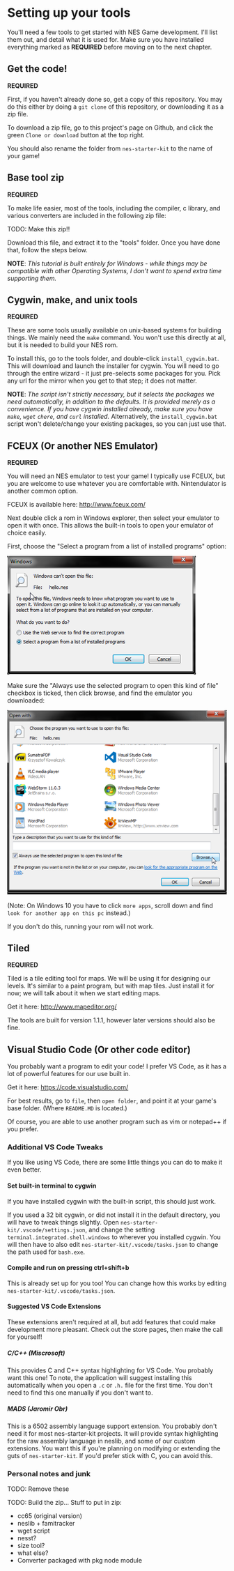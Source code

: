 # Setting up your tools

You'll need a few tools to get started with NES Game development. I'll list them out, and detail what it is used for.
Make sure you have installed everything marked as **REQUIRED** before moving on to the next chapter.

## Get the code!

**REQUIRED**

First, if you haven't already done so, get a copy of this repository. You may do this either by doing a `git clone` of
this repository, or downloading it as a zip file. 

To download a zip file, go to this project's page on Github, and click the green `Clone or download` button at the top right.

You should also rename the folder from `nes-starter-kit` to the name of your game!

## Base tool zip

**REQUIRED**

To make life easier, most of the tools, including the compiler, c library, and various converters are 
included in the following zip file: 

TODO: Make this zip!! 

Download this file, and extract it to the "tools" folder. Once you have done that, follow the steps below.

**NOTE**: _This tutorial is built entirely for Windows - while things may be compatible with other 
Operating Systems, I don't want to spend extra time supporting them._

## Cygwin, make, and unix tools

**REQUIRED**

These are some tools usually available on unix-based systems for building things. We mainly need the `make` command. 
You won't use this directly at all, but it is needed to build your NES rom.

To install this, go to the tools folder, and double-click `install_cygwin.bat`. This will download and launch the installer
for cygwin. You will need to go through the entire wizard - it just pre-selects some packages for you. Pick any url for the 
mirror when you get to that step; it does not matter.

**NOTE**: _The script isn't strictly necessary, but it selects the packages we need automatically, in addition to the defaults.
It is provided merely as a convenience. If you have cygwin installed already, make sure you have `make`, `wget` `chere`, and `curl`
installed._ Alternatively, the `install_cygwin.bat` script won't delete/change your existing packages, so you can just use that.

## FCEUX (Or another NES Emulator)

**REQUIRED**

You will need an NES emulator to test your game! I typically use FCEUX, but you are welcome to use whatever you are comfortable
with. Nintendulator is another common option.

FCEUX is available here: http://www.fceux.com/

Next double click a rom in Windows explorer, then select your emulator to open it with once. This allows
the built-in tools to open your emulator of choice easily.

First, choose the "Select a program from a list of installed programs" option:

![Step 1](./images/fceux_1.png)

Make sure the "Always use the selected program to open this kind of file" checkbox is ticked, then click browse, and find the
emulator you downloaded: 

![Step 2](./images/fceux_2.png)

(Note: On Windows 10 you have to click `more apps`, scroll down and find `look for another app on this pc` instead.) 

If you don't do this, running your rom will not work.

## Tiled

**REQUIRED**

Tiled is a tile editing tool for maps. We will be using it for designing our levels. It's similar to a paint program, but
with map tiles. Just install it for now; we will talk about it when we start editing maps.

Get it here: http://www.mapeditor.org/

The tools are built for version 1.1.1, however later versions should also be fine.

## Visual Studio Code (Or other code editor)

You probably want a program to edit your code! I prefer VS Code, as it has a lot of powerful features for our use built in.

Get it here: https://code.visualstudio.com/

For best results, go to `file`, then `open folder`, and point it at your game's base folder. (Where `README.MD` is located.)

Of course, you are able to use another program such as vim or notepad++ if you prefer.

### Additional VS Code Tweaks

If you like using VS Code, there are some little things you can do to make it even better. 

#### Set built-in terminal to cygwin

If you have installed cygwin with the built-in script, this should just work. 

If you used a 32 bit cygwin, or did not install it in the default directory, you will have to tweak things slightly. 
Open `nes-starter-kit/.vscode/settings.json`, and change the setting `terminal.integrated.shell.windows` to wherever you 
installed cygwin. You will then have to also edit `nes-starter-kit/.vscode/tasks.json` to change the path used for 
`bash.exe`.

#### Compile and run on pressing ctrl+shift+b

This is already set up for you too! You can change how this works by editing `nes-starter-kit/.vscode/tasks.json`.

#### Suggested VS Code Extensions

These extensions aren't required at all, but add features that could make development more pleasant. 
Check out the store pages, then make the call for yourself!

##### C/C++ (Miscrosoft)

This provides C and C++ syntax highlighting for VS Code. You probably want this one! To note, the application will suggest
installing this automatically when you open a `.c` or `.h.` file for the first time. You don't need to find this one
manually if you don't want to.

##### MADS (Jaromir Obr)

This is a 6502 assembly language support extension. You probably don't need it for most nes-starter-kit projects.
It will provide syntax highlighting for the raw assembly language in neslib, and some of our custom extensions.
You want this if you're planning on modifying or extending the guts of `nes-starter-kit`. If you'd prefer stick with C,
you can avoid this.

### Personal notes and junk 
TODO: Remove these

TODO: Build the zip...
Stuff to put in zip: 
- cc65 (original version)
- neslib + famitracker
- wget script
- nesst?
- size tool?
- what else?
- Converter packaged with pkg node module